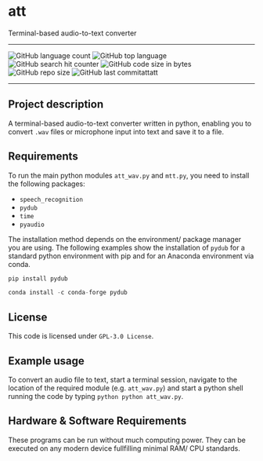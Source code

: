 # **att**
Terminal-based audio-to-text converter

*****
![GitHub language count](https://img.shields.io/github/languages/count/sveneschlbeck/att?color=pink)
![GitHub top language](https://img.shields.io/github/languages/top/sveneschlbeck/att?color=white)
![GitHub search hit counter](https://img.shields.io/github/search/sveneschlbeck/att/goto?color=brown)
![GitHub code size in bytes](https://img.shields.io/github/languages/code-size/sveneschlbeck/att?color=azure)
![GitHub repo size](https://img.shields.io/github/repo-size/sveneschlbeck/att?color=orange)
![GitHub last commit](https://img.shields.io/github/last-commit/sveneschlbeck/att)attatt
*****

## Project description

A terminal-based audio-to-text converter written in python, enabling you to convert `.wav` files or microphone input into text and save it to a file.

## Requirements

To run the main python modules `att_wav.py` and `mtt.py`, you need to install the following packages:  
- `speech_recognition`
- `pydub`
- `time`
- `pyaudio`

The installation method depends on the environment/ package manager you are using. The following examples show the installation of `pydub` for a standard python environment with pip and for an Anaconda environment via conda.

```python
pip install pydub
```

```python
conda install -c conda-forge pydub
```

## License

This code is licensed under ``GPL-3.0 License``.

## Example usage

To convert an audio file to text, start a terminal session, navigate to the location of the required module (e.g. `att_wav.py`) and start a python shell running the code by typing ```python python att_wav.py```.

## Hardware & Software Requirements

These programs can be run without much computing power. They can be executed on any modern device fullfilling minimal RAM/ CPU standards.
